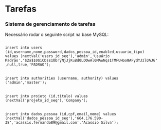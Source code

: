 # Tarefas

<h3>Sistema de gerenciamento de tarefas</h3>

Necessário rodar o seguinte script na base MySQL:

<code>
insert into users (id,username,nome,password,dados_pessoa_id,enabled,usuario_tipo) values (nextVal('users_id_seq'),'admin','Usuário Padrão','$2a$10$iCDss1UbryNjJjKuBd0LOOwAl0MAwNqs1TMFUHoo8AFydYJzlQAJG',null,true,'PADRAO');
</code><br>
<code>
insert into authorities (username, authority) values ('admin','master');
</code><br>
<code>
insert into projeto (id,titulo) values (nextVal('projeto_id_seq'),'Company');
</code><br>
<code>
insert into dados_pessoa (id,cpf,email,nome) values (nextVal('dados_pessoa_id_seq'),'664.176.590-38','acassio.fernando89@gmail.com','Acassio Silva');
</code>
